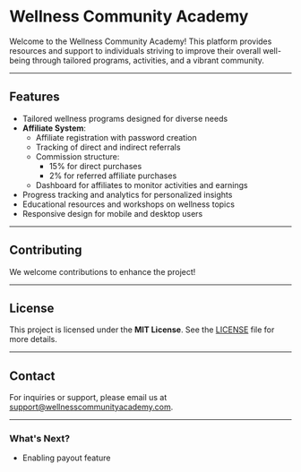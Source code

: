 # Wellness Community Academy

Welcome to the Wellness Community Academy! This platform provides resources and support to individuals striving to improve their overall well-being through tailored programs, activities, and a vibrant community.

---

## Features
- Tailored wellness programs designed for diverse needs
- **Affiliate System**:
  - Affiliate registration with password creation
  - Tracking of direct and indirect referrals
  - Commission structure:
    - 15% for direct purchases
    - 2% for referred affiliate purchases
  - Dashboard for affiliates to monitor activities and earnings
- Progress tracking and analytics for personalized insights
- Educational resources and workshops on wellness topics
- Responsive design for mobile and desktop users

---

## Contributing
We welcome contributions to enhance the project!

---

## License
This project is licensed under the **MIT License**. See the [LICENSE](LICENSE) file for more details.

---

## Contact
For inquiries or support, please email us at [support@wellnesscommunityacademy.com](mailto:danieltesl746@gmail.com).

---

### What's Next?
- Enabling payout feature